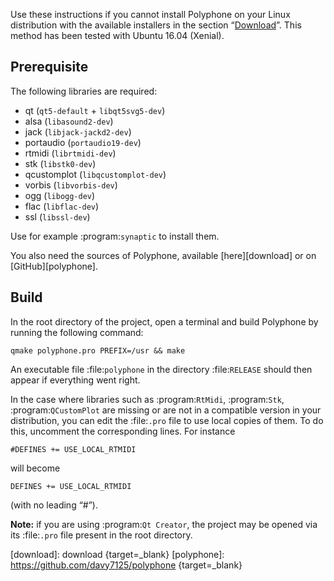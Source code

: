 Use these instructions if you cannot install Polyphone on your Linux distribution with the available installers in the section “[Download](download)”.
This method has been tested with Ubuntu 16.04 (Xenial).


## Prerequisite


The following libraries are required:

* qt (``qt5-default`` + ``libqt5svg5-dev``)
* alsa (``libasound2-dev``)
* jack (``libjack-jackd2-dev``)
* portaudio (``portaudio19-dev``)
* rtmidi (``librtmidi-dev``)
* stk (``libstk0-dev``)
* qcustomplot (``libqcustomplot-dev``)
* vorbis (``libvorbis-dev``)
* ogg (``libogg-dev``)
* flac (``libflac-dev``)
* ssl (``libssl-dev``)

Use for example :program:`synaptic` to install them.

You also need the sources of Polyphone, available [here][download] or on [GitHub][polyphone].


## Build


In the root directory of the project, open a terminal and build Polyphone by running the following command:

```
qmake polyphone.pro PREFIX=/usr && make
```

An executable file :file:`polyphone` in the directory :file:`RELEASE` should then appear if everything went right.

In the case where libraries such as :program:`RtMidi`, :program:`Stk`, :program:`QCustomPlot` are missing or are not in a compatible version in your distribution, you can edit the :file:`.pro` file to use local copies of them.
To do this, uncomment the corresponding lines. For instance

```
#DEFINES += USE_LOCAL_RTMIDI
```

will become

```
DEFINES += USE_LOCAL_RTMIDI
```

(with no leading “#”).

**Note:** if you are using :program:`Qt Creator`, the project may be opened via its :file:`.pro` file present in the root directory.


[download]:  download                              {target=_blank}
[polyphone]: https://github.com/davy7125/polyphone {target=_blank}
